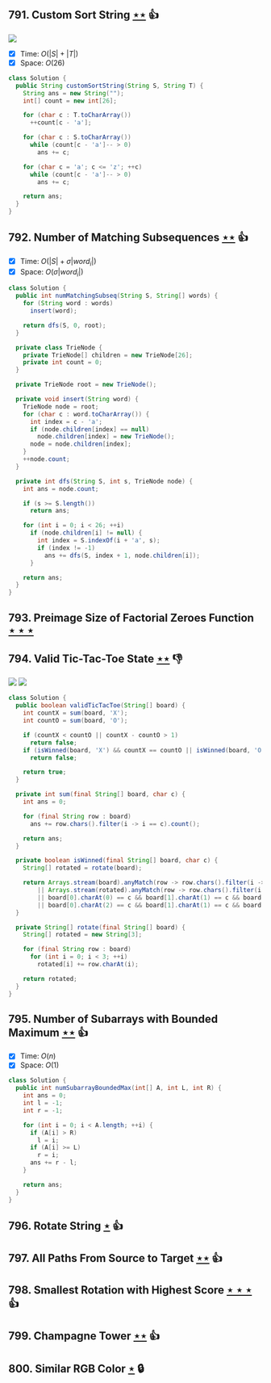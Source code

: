 ## 791. Custom Sort String [$\star\star$](https://leetcode.com/problems/custom-sort-string) :thumbsup:

![](https://img.shields.io/badge/-String-60373E.svg?style=flat-square)

- [x] Time: $O(|S| + |T|)$
- [x] Space: $O(26)$

```java
class Solution {
  public String customSortString(String S, String T) {
    String ans = new String("");
    int[] count = new int[26];

    for (char c : T.toCharArray())
      ++count[c - 'a'];

    for (char c : S.toCharArray())
      while (count[c - 'a']-- > 0)
        ans += c;

    for (char c = 'a'; c <= 'z'; ++c)
      while (count[c - 'a']-- > 0)
        ans += c;

    return ans;
  }
}
```

## 792. Number of Matching Subsequences [$\star\star$](https://leetcode.com/problems/number-of-matching-subsequences) :thumbsup:

- [x] Time: $O(|S| + \sigma |word_i|)$
- [x] Space: $O(\sigma |word_i|)$

```java
class Solution {
  public int numMatchingSubseq(String S, String[] words) {
    for (String word : words)
      insert(word);

    return dfs(S, 0, root);
  }

  private class TrieNode {
    private TrieNode[] children = new TrieNode[26];
    private int count = 0;
  }

  private TrieNode root = new TrieNode();

  private void insert(String word) {
    TrieNode node = root;
    for (char c : word.toCharArray()) {
      int index = c - 'a';
      if (node.children[index] == null)
        node.children[index] = new TrieNode();
      node = node.children[index];
    }
    ++node.count;
  }

  private int dfs(String S, int s, TrieNode node) {
    int ans = node.count;

    if (s >= S.length())
      return ans;

    for (int i = 0; i < 26; ++i)
      if (node.children[i] != null) {
        int index = S.indexOf(i + 'a', s);
        if (index != -1)
          ans += dfs(S, index + 1, node.children[i]);
      }

    return ans;
  }
}
```

## 793. Preimage Size of Factorial Zeroes Function [$\star\star\star$](https://leetcode.com/problems/preimage-size-of-factorial-zeroes-function)

## 794. Valid Tic-Tac-Toe State [$\star\star$](https://leetcode.com/problems/valid-tic-tac-toe-state) :thumbsdown:

![](https://img.shields.io/badge/-Math-434343.svg?style=flat-square) ![](https://img.shields.io/badge/-Recursion-0F2540.svg?style=flat-square)

```java
class Solution {
  public boolean validTicTacToe(String[] board) {
    int countX = sum(board, 'X');
    int countO = sum(board, 'O');

    if (countX < countO || countX - countO > 1)
      return false;
    if (isWinned(board, 'X') && countX == countO || isWinned(board, 'O') && countX != countO)
      return false;

    return true;
  }

  private int sum(final String[] board, char c) {
    int ans = 0;

    for (final String row : board)
      ans += row.chars().filter(i -> i == c).count();

    return ans;
  }

  private boolean isWinned(final String[] board, char c) {
    String[] rotated = rotate(board);

    return Arrays.stream(board).anyMatch(row -> row.chars().filter(i -> i == c).count() == 3)
        || Arrays.stream(rotated).anyMatch(row -> row.chars().filter(i -> i == c).count() == 3)
        || board[0].charAt(0) == c && board[1].charAt(1) == c && board[2].charAt(2) == c
        || board[0].charAt(2) == c && board[1].charAt(1) == c && board[2].charAt(0) == c;
  }

  private String[] rotate(final String[] board) {
    String[] rotated = new String[3];

    for (final String row : board)
      for (int i = 0; i < 3; ++i)
        rotated[i] += row.charAt(i);

    return rotated;
  }
}
```

## 795. Number of Subarrays with Bounded Maximum [$\star\star$](https://leetcode.com/problems/number-of-subarrays-with-bounded-maximum) :thumbsup:

- [x] Time: $O(n)$
- [x] Space: $O(1)$

```java
class Solution {
  public int numSubarrayBoundedMax(int[] A, int L, int R) {
    int ans = 0;
    int l = -1;
    int r = -1;

    for (int i = 0; i < A.length; ++i) {
      if (A[i] > R)
        l = i;
      if (A[i] >= L)
        r = i;
      ans += r - l;
    }

    return ans;
  }
}
```

## 796. Rotate String [$\star$](https://leetcode.com/problems/rotate-string) :thumbsup:

## 797. All Paths From Source to Target [$\star\star$](https://leetcode.com/problems/all-paths-from-source-to-target) :thumbsup:

## 798. Smallest Rotation with Highest Score [$\star\star\star$](https://leetcode.com/problems/smallest-rotation-with-highest-score) :thumbsup:

## 799. Champagne Tower [$\star\star$](https://leetcode.com/problems/champagne-tower) :thumbsup:

## 800. Similar RGB Color [$\star$](https://leetcode.com/problems/similar-rgb-color) 🔒
